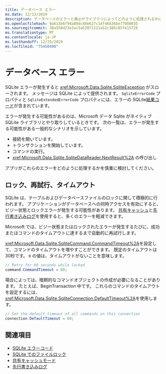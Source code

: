 ```yaml
---
title: データベース エラー
ms.date: 12/13/2019
description: データベースのエラーと廃止がライブラリによってどのように処理されるかについて説明します。
ms.openlocfilehash: 9a613b6f94a89dc40e627c14f46836be77080035
ms.sourcegitcommit: 30a558d23e3ac5a52071121a52c305c85fe15726
ms.translationtype: MT
ms.contentlocale: ja-JP
ms.lasthandoff: 12/25/2019
ms.locfileid: "75450490"
---
```

# <a name="database-errors"></a>データベース エラー

SQLite エラーが発生すると <xref:Microsoft.Data.Sqlite.SqliteException> がスローされます。 メッセージは SQLite によって提供されます。 `SqliteErrorCode` プロパティと `SqliteExtendedErrorCode` プロパティには、エラーの SQLite[結果コード](https://www.sqlite.org/rescode.html)が含まれています。

エラーが発生する可能性があるのは、Microsoft データ Sqlite がネイティブ SQLite ライブラリとやり取りしているときです。 次の一覧は、エラーが発生する可能性がある一般的なシナリオを示しています。

* 接続を開いています。
* トランザクションを開始しています。
* コマンドの実行。
* <xref:Microsoft.Data.Sqlite.SqliteDataReader.NextResult%2A> の呼び出し

アプリがこれらのエラーをどのように処理するかを慎重に検討してください。

## <a name="locking-retries-and-timeouts"></a>ロック、再試行、タイムアウト

SQLite は、テーブルおよびデータベースファイルのロックに関して積極的に行われます。 アプリケーションがデータベースへの同時アクセスを有効にすると、ビジー状態とロックエラーが発生する可能性があります。 [共有キャッシュ](connection-strings.md#cache)と[先行書き込みログ](async.md)を使用すると、多くのエラーを軽減できます。

Microsoft では、ビジー状態またはロックされたエラーが発生するたびに、成功またはコマンドのタイムアウトに達するまで自動的に再試行します。

<xref:Microsoft.Data.Sqlite.SqliteCommand.CommandTimeout%2A>を設定して、コマンドのタイムアウトを増やすことができます。 既定のタイムアウトは30秒です。 `0` の値は、タイムアウトがないことを意味します。

```csharp
// Retry for 60 seconds while locked
command.CommandTimeout = 60;
```

場合によっては、暗黙的なコマンドオブジェクトの作成が必要になることがあります。 たとえば、BeginTransaction 中です。 これらのコマンドのタイムアウトを設定するには、<xref:Microsoft.Data.Sqlite.SqliteConnection.DefaultTimeout%2A>を使用します。

```csharp
// Set the default timeout of all commands on this connection
connection.DefaultTimeout = 60;
```

## <a name="see-also"></a>関連項目

* [SQLite エラーコード](https://www.sqlite.org/rescode.html)
* [SQLite でのファイルロック](https://www.sqlite.org/lockingv3.html)
* [共有キャッシュモード](https://www.sqlite.org/sharedcache.html)
* [先行書き込みログ](https://www.sqlite.org/wal.html)
